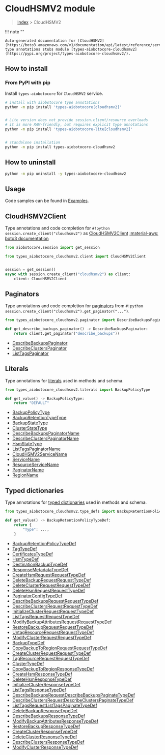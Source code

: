 # CloudHSMV2 module

> [Index](../README.md) > CloudHSMV2


!!! note ""

    Auto-generated documentation for [CloudHSMV2](https://boto3.amazonaws.com/v1/documentation/api/latest/reference/services/cloudhsmv2.html#CloudHSMV2)
    type annotations stubs module [types-aiobotocore-cloudhsmv2](https://pypi.org/project/types-aiobotocore-cloudhsmv2/).

## How to install



### From PyPI with pip

Install `types-aiobotocore` for `CloudHSMV2` service.

```bash
# install with aiobotocore type annotations
python -m pip install 'types-aiobotocore[cloudhsmv2]'


# Lite version does not provide session.client/resource overloads
# it is more RAM-friendly, but requires explicit type annotations
python -m pip install 'types-aiobotocore-lite[cloudhsmv2]'


# standalone installation
python -m pip install types-aiobotocore-cloudhsmv2
```



## How to uninstall

```bash
python -m pip uninstall -y types-aiobotocore-cloudhsmv2
```

## Usage

Code samples can be found in [Examples](./usage.md).

## CloudHSMV2Client

Type annotations and code completion for  `#!python session.create_client("cloudhsmv2")` as [CloudHSMV2Client](./client.md)
[:material-aws: boto3 documentation](https://boto3.amazonaws.com/v1/documentation/api/latest/reference/services/cloudhsmv2.html#CloudHSMV2.Client)

```python title="Usage example"
from aiobotocore.session import get_session

from types_aiobotocore_cloudhsmv2.client import CloudHSMV2Client


session = get_session()
async with session.create_client("cloudhsmv2") as client:
    client: CloudHSMV2Client
```


## Paginators

Type annotations and code completion for
[paginators](./paginators.md)
from `#!python session.create_client("cloudhsmv2").get_paginator("...")`.

```python title="Usage example"
from types_aiobotocore_cloudhsmv2.paginator import DescribeBackupsPaginator

def get_describe_backups_paginator() -> DescribeBackupsPaginator:
    return client.get_paginator("describe_backups"))
```

- [DescribeBackupsPaginator](./paginators.md#describebackupspaginator)
- [DescribeClustersPaginator](./paginators.md#describeclusterspaginator)
- [ListTagsPaginator](./paginators.md#listtagspaginator)








## Literals

Type annotations for [literals](./literals.md) used in methods and schema.

```python title="Usage example"
from types_aiobotocore_cloudhsmv2.literals import BackupPolicyType

def get_value() -> BackupPolicyType:
    return "DEFAULT"
```

- [BackupPolicyType](./literals.md#backuppolicytype)
- [BackupRetentionTypeType](./literals.md#backupretentiontypetype)
- [BackupStateType](./literals.md#backupstatetype)
- [ClusterStateType](./literals.md#clusterstatetype)
- [DescribeBackupsPaginatorName](./literals.md#describebackupspaginatorname)
- [DescribeClustersPaginatorName](./literals.md#describeclusterspaginatorname)
- [HsmStateType](./literals.md#hsmstatetype)
- [ListTagsPaginatorName](./literals.md#listtagspaginatorname)
- [CloudHSMV2ServiceName](./literals.md#cloudhsmv2servicename)
- [ServiceName](./literals.md#servicename)
- [ResourceServiceName](./literals.md#resourceservicename)
- [PaginatorName](./literals.md#paginatorname)
- [RegionName](./literals.md#regionname)




## Typed dictionaries

Type annotations for [typed dictionaries](./type_defs.md) used in methods and schema.

```python title="Usage example"
from types_aiobotocore_cloudhsmv2.type_defs import BackupRetentionPolicyTypeDef

def get_value() -> BackupRetentionPolicyTypeDef:
    return {
        "Type": ...,
    }
```

- [BackupRetentionPolicyTypeDef](./type_defs.md#backupretentionpolicytypedef)
- [TagTypeDef](./type_defs.md#tagtypedef)
- [CertificatesTypeDef](./type_defs.md#certificatestypedef)
- [HsmTypeDef](./type_defs.md#hsmtypedef)
- [DestinationBackupTypeDef](./type_defs.md#destinationbackuptypedef)
- [ResponseMetadataTypeDef](./type_defs.md#responsemetadatatypedef)
- [CreateHsmRequestRequestTypeDef](./type_defs.md#createhsmrequestrequesttypedef)
- [DeleteBackupRequestRequestTypeDef](./type_defs.md#deletebackuprequestrequesttypedef)
- [DeleteClusterRequestRequestTypeDef](./type_defs.md#deleteclusterrequestrequesttypedef)
- [DeleteHsmRequestRequestTypeDef](./type_defs.md#deletehsmrequestrequesttypedef)
- [PaginatorConfigTypeDef](./type_defs.md#paginatorconfigtypedef)
- [DescribeBackupsRequestRequestTypeDef](./type_defs.md#describebackupsrequestrequesttypedef)
- [DescribeClustersRequestRequestTypeDef](./type_defs.md#describeclustersrequestrequesttypedef)
- [InitializeClusterRequestRequestTypeDef](./type_defs.md#initializeclusterrequestrequesttypedef)
- [ListTagsRequestRequestTypeDef](./type_defs.md#listtagsrequestrequesttypedef)
- [ModifyBackupAttributesRequestRequestTypeDef](./type_defs.md#modifybackupattributesrequestrequesttypedef)
- [RestoreBackupRequestRequestTypeDef](./type_defs.md#restorebackuprequestrequesttypedef)
- [UntagResourceRequestRequestTypeDef](./type_defs.md#untagresourcerequestrequesttypedef)
- [ModifyClusterRequestRequestTypeDef](./type_defs.md#modifyclusterrequestrequesttypedef)
- [BackupTypeDef](./type_defs.md#backuptypedef)
- [CopyBackupToRegionRequestRequestTypeDef](./type_defs.md#copybackuptoregionrequestrequesttypedef)
- [CreateClusterRequestRequestTypeDef](./type_defs.md#createclusterrequestrequesttypedef)
- [TagResourceRequestRequestTypeDef](./type_defs.md#tagresourcerequestrequesttypedef)
- [ClusterTypeDef](./type_defs.md#clustertypedef)
- [CopyBackupToRegionResponseTypeDef](./type_defs.md#copybackuptoregionresponsetypedef)
- [CreateHsmResponseTypeDef](./type_defs.md#createhsmresponsetypedef)
- [DeleteHsmResponseTypeDef](./type_defs.md#deletehsmresponsetypedef)
- [InitializeClusterResponseTypeDef](./type_defs.md#initializeclusterresponsetypedef)
- [ListTagsResponseTypeDef](./type_defs.md#listtagsresponsetypedef)
- [DescribeBackupsRequestDescribeBackupsPaginateTypeDef](./type_defs.md#describebackupsrequestdescribebackupspaginatetypedef)
- [DescribeClustersRequestDescribeClustersPaginateTypeDef](./type_defs.md#describeclustersrequestdescribeclusterspaginatetypedef)
- [ListTagsRequestListTagsPaginateTypeDef](./type_defs.md#listtagsrequestlisttagspaginatetypedef)
- [DeleteBackupResponseTypeDef](./type_defs.md#deletebackupresponsetypedef)
- [DescribeBackupsResponseTypeDef](./type_defs.md#describebackupsresponsetypedef)
- [ModifyBackupAttributesResponseTypeDef](./type_defs.md#modifybackupattributesresponsetypedef)
- [RestoreBackupResponseTypeDef](./type_defs.md#restorebackupresponsetypedef)
- [CreateClusterResponseTypeDef](./type_defs.md#createclusterresponsetypedef)
- [DeleteClusterResponseTypeDef](./type_defs.md#deleteclusterresponsetypedef)
- [DescribeClustersResponseTypeDef](./type_defs.md#describeclustersresponsetypedef)
- [ModifyClusterResponseTypeDef](./type_defs.md#modifyclusterresponsetypedef)

